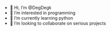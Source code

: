 - 👋 Hi, I’m @DegDegk
- 👀 I’m interested in programming
- 🌱 I’m currently learning python
- 💞️ I’m looking to collaborate on serious projects

<!---
DegDegk/DegDegk is a ✨ special ✨ repository because its `README.md` (this file) appears on your GitHub profile.
You can click the Preview link to take a look at your changes.
--->
